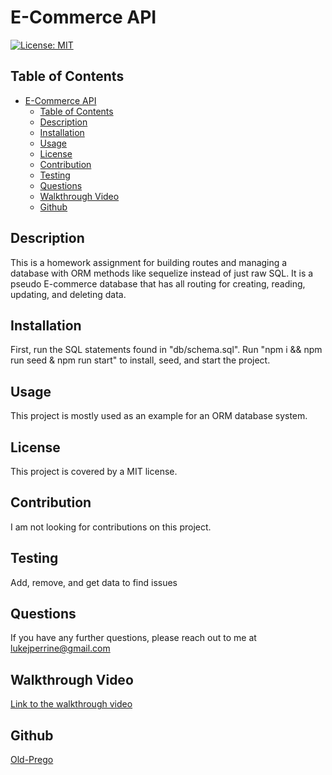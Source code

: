 
# E-Commerce API

[![License: MIT](https://img.shields.io/badge/License-MIT-yellow.svg)](https://opensource.org/licenses/MIT)

## Table of Contents   
- [E-Commerce API](#e-commerce-api)
  - [Table of Contents](#table-of-contents)
  - [Description](#description)
  - [Installation](#installation)
  - [Usage](#usage)
  - [License](#license)
  - [Contribution](#contribution)
  - [Testing](#testing)
  - [Questions](#questions)
  - [Walkthrough Video](#walkthrough-video)
  - [Github](#github)

## Description  
This is a homework assignment for building routes and managing a database with ORM methods like sequelize instead of just raw SQL. It is a pseudo E-commerce database that has all routing for creating, reading, updating, and deleting data.   

## Installation
First, run the SQL statements found in "db/schema.sql". Run "npm i && npm run seed & npm run start" to install, seed, and start the project.

## Usage
This project is mostly used as an example for an ORM database system.

## License
This project is covered by a MIT license.

## Contribution
I am not looking for contributions on this project.

## Testing
Add, remove, and get data to find issues

## Questions
If you have any further questions, please reach out to me at lukejperrine@gmail.com

## Walkthrough Video
[Link to the walkthrough video](https://drive.google.com/file/d/15L17Dp1bpxIRHovCLkxUtL0OC6abzQW0/view)

## Github
[Old-Prego](https://github.com/Old-Prego)
